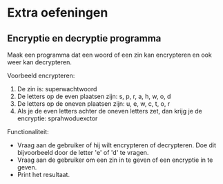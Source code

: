 # Extra oefeningen

## Encryptie en decryptie programma

Maak een programma dat een woord of een zin kan encrypteren en ook weer kan decrypteren.

Voorbeeld encrypteren:

1. De zin is: superwachtwoord
2. De letters op de even plaatsen zijn: s, p, r, a, h, w, o, d
3. De letters op de oneven plaatsen zijn: u, e, w, c, t, o, r
4. Als je de even letters achter de oneven letters zet, dan krijg je de encryptie: sprahwoduexctor

Functionaliteit:

- Vraag aan de gebruiker of hij wilt encrypteren of decrypteren. Doe dit bijvoorbeeld door de letter 'e' of 'd' te vragen.
- Vraag aan de gebruiker om een zin in te geven of een encryptie in te geven.
- Print het resultaat.
